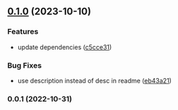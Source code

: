 

## [0.1.0](https://github.com/femundfilou/kirby-cookie-consent/compare/v0.0.1...v0.1.0) (2023-10-10)


### Features

* update dependencies ([c5cce31](https://github.com/femundfilou/kirby-cookie-consent/commit/c5cce31bddf185f192548b115e37770f93f443f1))


### Bug Fixes

* use description instead of desc in readme ([eb43a21](https://github.com/femundfilou/kirby-cookie-consent/commit/eb43a21233c96b113d5e670520e8e065e697b347))

### 0.0.1 (2022-10-31)
